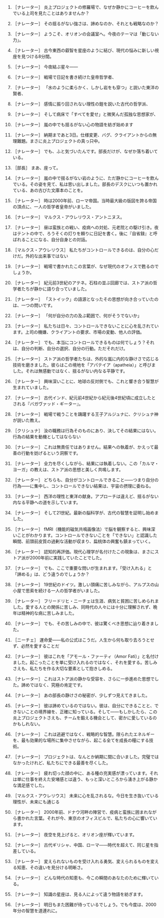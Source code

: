 1. ［ナレーター］ 炎上プロジェクトの修羅場で、なぜか静かにコーヒーを飲んでいる上司を見たことはありませんか？

2. ［ナレーター］ その揺るがない強さは、諦めなのか、それとも戦略なのか？

3. ［ナレーター］ ようこそ、オリオンの会議室へ。今夜のテーマは「動じない力」。

4. ［ナレーター］ 古今東西の叡智を星座のように結び、現代の悩みに新しい視座を見つける8分間。

5. ［ナレーター］ 今夜結ぶ星々——

6. ［ナレーター］ 戦場で日記を書き続けた皇帝哲学者、

7. ［ナレーター］ 「水のように柔らかく、しかし岩をも穿つ」と説いた東洋の賢者、

8. ［ナレーター］ 感情に振り回されない理性の鎧を説いた古代の哲学派、

9. ［ナレーター］ そして病床で「すべてを愛せ」と微笑んだ孤独な思想家が、

10. ［ナレーター］ 嵐の中でも揺るがない心の物語を紡ぎ始めます

11. ［ナレーター］ 納期まであと3日。仕様変更、バグ、クライアントからの無理難題。まさに炎上プロジェクトの真っ只中。

12. ［ナレーター］ でも、ふと気づいたんです。部長だけが、なぜか落ち着いている。

13. ［部長］ まあ、座って。

14. ［ナレーター］ 嵐の中で揺るがない岩のように、ただ静かにコーヒーを飲んでいる。その姿を見て、私は思い出しました。部長のデスクにいつも置かれている、あの古びた文庫本のことを。

15. ［ナレーター］ 時は2000年前、ローマ帝国。当時最大級の版図を誇る帝国の頂点に、一人の哲学者皇帝がいました。

16. ［ナレーター］ マルクス・アウレリウス・アントニヌス。

17. ［ナレーター］ 昼は蛮族との戦い、疫病への対処、元老院との駆け引き。夜はテントの中で、ろうそくの灯りを頼りに日記を書く。後に『自省録』と呼ばれることになる、自分自身との対話。

18. ［マルクス・アウレリウス］ 私たちがコントロールできるのは、自分の心だけだ。外的な出来事ではない

19. ［ナレーター］ 戦場で書かれたこの言葉が、なぜ現代のオフィスで甦るのでしょうか。

20. ［ナレーター］ 紀元前3世紀のアテネ。石柱の並ぶ回廊では、ストア派の哲学者たちが静かに語り合っていました。

21. ［ナレーター］ 「ストイック」の語源となったその思想が向き合っていたのは、一つの問いです。

22. ［ナレーター］ 「何が自分の力の及ぶ範囲で、何がそうでないか」

23. ［ナレーター］ 私たちは日々、コントロールできないことに心を乱されています。上司の機嫌、クライアントの要求、市場の変動、他人の評価。

24. ［ナレーター］ でも、本当にコントロールできるものは何でしょう？それは、自分の判断、自分の選択、自分の行動。ただそれだけ。

25. ［ナレーター］ ストア派の哲学者たちは、外的な嵐に内的な静けさで応じる技術を磨きました。彼らはこの境地を「アパテイア（apatheia）」と呼びました。それは無感動ではなく、揺るがない内なる平静です。

26. ［ナレーター］ 興味深いことに、地球の反対側でも、これと響き合う智慧が生まれていました。

27. ［ナレーター］ 古代インド、紀元前4世紀から紀元後4世紀頃に成立したとされる『バガヴァッド・ギーター』。

28. ［ナレーター］ 戦場で戦うことを躊躇する王子アルジュナに、クリシュナ神が説いた教え。

29. ［クリシュナ］ 汝の職務は行為そのものにあり、決してその結果にはない。行為の結果を動機としてはならない

30. ［ナレーター］ これは無責任ではありません。結果への執着が、かえって最善の行動を妨げるという洞察です。

31. ［ナレーター］ 全力を尽くしながら、結果には執着しない。この「カルマ・ヨーガ」の教えは、ストア派の思想と美しく共鳴します。

32. ［ナレーター］ どちらも、自分がコントロールできること——つまり自分の行為——に集中し、コントロールできない結果は、宇宙の摂理に委ねる。

33. ［ナレーター］ 西洋の理性と東洋の献身。アプローチは違えど、揺るがない内なる平静への道を示しています。

34. ［ナレーター］ そして21世紀。最新の脳科学が、古代の智慧を証明し始めました。

35. ［ナレーター］ fMRI（機能的磁気共鳴画像法）で脳を観察すると、興味深いことがわかります。コントロールできないことを「できない」と認識した瞬間、前頭前皮質の過剰な活動が収まり、扁桃体の興奮も鎮まっていく。

36. ［ナレーター］ 認知的再評価。現代心理学が名付けたこの現象は、まさにストア派が2000年前に実践していたことでした。

37. ［ナレーター］ でも、ここで重要な問いが生まれます。「受け入れる」と「諦める」は、どう違うのでしょうか？

38. ［ナレーター］ 19世紀のドイツ。激しい頭痛に苦しみながら、アルプスの山小屋で思索を続ける一人の哲学者がいました。

39. ［ナレーター］ フリードリヒ・ニーチェは生涯、病気と貧困に苦しめられました。愛する人との関係に苦しみ、同時代の人々には十分に理解されず、晩年は精神的な病に苦しみました。

40. ［ナレーター］ でも、その苦しみの中で、彼は驚くべき思想に辿り着きました。

41. ［ニーチェ］ 運命愛——私の公式はこうだ。人生から何も取り去ろうとせず、必然を愛することだ

42. ［ナレーター］ 彼はこれを「アモール・ファーティ（Amor Fati）」と名付けました。起こったことを単に受け入れるのではなく、それを愛する。苦しみさえも、私たちを作る大切な要素として抱きしめる。

43. ［ナレーター］ これはストア派の静かな受容を、さらに一歩進めた思想でした。諦めではなく、究極の肯定です。

44. ［ナレーター］ あの部長の静けさの秘密が、少しずつ見えてきました。

45. ［ナレーター］ 彼は諦めているのではない。彼は、自分にできることと、できないことの境界線を、正確に知っている。そして——もしかしたら、この炎上プロジェクトさえも、チームを鍛える機会として、密かに愛しているのかもしれない。

46. ［ナレーター］ これは逃避ではなく、戦略的な智慧。限られたエネルギーを、最も効果的な場所に集中させながら、起こる全てを成長の糧にする技術。

47. ［ナレーター］ プロジェクトは、なんとか納期に間に合いました。完璧ではなかったけれど、私たちにできる最善を尽くした。

48. ［ナレーター］ 疲れ切った顔の中に、ある種の充実感が漂っています。それは単に仕事を終えた安堵感とは違う、もっと深いところから湧き上がる静かな満足感でした。

49. ［マルクス・アウレリウス］ 未来に心を乱されるな。今日を生き抜いている理性が、未来にも通じる

50. ［ナレーター］ 2000年前、ドナウ河畔の陣営で、疫病と蛮族に囲まれながら書かれた言葉。それが今、東京のオフィスビルで、私たちの心に響いています。

51. ［ナレーター］ 夜空を見上げると、オリオン座が輝いています。

52. ［ナレーター］ 古代ギリシャ、中国、ローマ——時代を超えて、同じ星を指差している。

53. ［ナレーター］ 変えられないものを受け入れる勇気、変えられるものを変える知恵、その違いを見分ける明晰さ。

54. ［ナレーター］ どんな時代の知恵も、今この瞬間のあなたのために輝いている。

55. ［ナレーター］ 知識の星座は、見る人によって違う物語を紡ぎます。

56. ［ナレーター］ 明日もまた困難が待っているでしょう。でも今度は、2000年分の智慧を道連れに。
